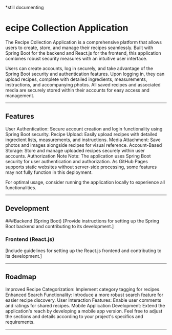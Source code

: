 *still documenting
# ecipe Collection Application

The Recipe Collection Application is a comprehensive platform that allows users to create, store, and manage their recipes seamlessly. Built with Spring Boot for the backend and React.js for the frontend, this application combines robust security measures with an intuitive user interface.

Users can create accounts, log in securely, and take advantage of the Spring Boot security and authentication features. Upon logging in, they can upload recipes, complete with detailed ingredients, measurements, instructions, and accompanying photos. All saved recipes and associated media are securely stored within their accounts for easy access and management.

---

## Features
User Authentication: Secure account creation and login functionality using Spring Boot security.
Recipe Upload: Easily upload recipes with detailed ingredient lists, measurements, and instructions.
Media Attachment: Save photos and images alongside recipes for visual reference.
Account-Based Storage: Store and manage uploaded recipes securely within user accounts.
Authorization Note
Note: The application uses Spring Boot security for user authentication and authorization. As GitHub Pages supports static websites without server-side processing, some features may not fully function in this deployment.

For optimal usage, consider running the application locally to experience all functionalities.

---

## Development
###Backend (Spring Boot)
[Provide instructions for setting up the Spring Boot backend and contributing to its development.]

### Frontend (React.js)
[Include guidelines for setting up the React.js frontend and contributing to its development.]

---

## Roadmap
Improved Recipe Categorization: Implement category tagging for recipes.
Enhanced Search Functionality: Introduce a more robust search feature for easier recipe discovery.
User Interaction Features: Enable user comments and ratings for shared recipes.
Mobile Application Development: Extend the application's reach by developing a mobile app version.
Feel free to adjust the sections and details according to your project's specifics and requirements.

---
